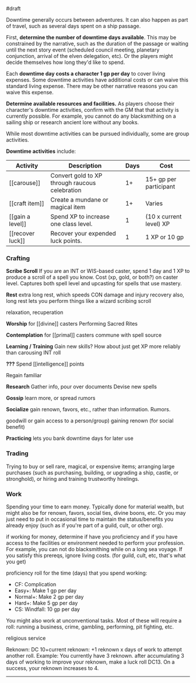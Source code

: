 
#draft 

Downtime generally occurs between adventures. It can also happen as part of travel, such as several days spent on a ship passage.

First, **determine the number of downtime days available**.  This may be constrained by the narrative, such as the duration of the passage or waiting until the next story event (scheduled council meeting, planetary conjunction, arrival of the elven delegation, etc).  Or the players might decide themselves how long they'd like to spend.

Each **downtime day costs a character 1 gp per day** to cover living expenses. Some downtime activities have additional costs or can waive this standard living expense. There may be other narrative reasons you can waive this expense.

**Determine available resources and facilities.** As players choose their character's downtime activities, confirm with the GM that that activity is currently possible.  For example, you cannot do any blacksmithing on a sailing ship or research ancient lore without any books.

While most downtime activities can be pursued individually, some are group activities.

**Downtime activities** include:

| Activity         | Description                                    | Days | Cost                    |
| ---------------- | ---------------------------------------------- | ---- | ----------------------- |
| [[carouse]]      | Convert gold to XP through raucous celebration | 1+   | 15+ gp per participant  |
| [[craft item]]   | Create a mundane or magical item               | 1+   | Varies                  |
| [[gain a level]] | Spend XP to increase one class level.          | 1    | (10 x current level) XP |
| [[recover luck]] | Recover your expended luck points.             | 1    | 1 XP or 10 gp           |


### Crafting

**Scribe Scroll**
If you are an INT or WIS-based caster, spend 1 day and 1 XP to produce a scroll of a spell you know.
Cost (xp, gold, or both?) on caster level. Captures both spell level and upcasting for spells that use mastery. 


**Rest**
extra long rest, which speeds CON damage and injury recovery
also, long rest lets you perform things like a wizard scribing scroll

relaxation, recuperation


**Worship**
for [[divine]] casters
Performing Sacred Rites

**Contemplation**
for [[primal]] casters
commune with spell source


**Learning / Training**
Gain new skills? How about just get XP more reliably than carousing
INT roll

**???**
Spend [[intelligence]] points

Regain familiar

**Research**
Gather info, pour over documents 
Devise new spells

**Gossip**
learn more, or spread rumors

**Socialize**
gain renown, favors, etc., rather than information.  Rumors.

goodwill or gain access to a person/group)
gaining renown (for social benefit)

**Practicing**
lets you bank downtime days for later use





### Trading

Trying to buy or sell rare, magical, or expensive items; arranging large purchases (such as purchasing, building, or upgrading a ship, castle, or stronghold), or hiring and training trustworthy hirelings. 

### Work
Spending your time to earn money. Typically done for material wealth, but might also be for renown, favors, social ties, divine boons, etc.  Or you may just need to put in occasional time to maintain the status/benefits you already enjoy (such as if you're part of a guild, cult, or other org). 

if working for money, determine if have you proficiency and if you have access to the facilities or environment needed to perform your profession. For example, you can not do blacksmithing while on a long sea voyage.  If you satisfy this prereqs, ignore living costs. (for guild, cult, etc, that's what you get)

proficiency roll for the time (days) that you spend working:
* CF: Complication
* Easy+: Make 1 gp per day
* Normal+: Make 2 gp per day
* Hard+: Make 5 gp per day
* CS: Windfall: 10 gp per day

You might also work at unconventional tasks.  Most of these will require a roll:
running a business, crime, gambling, performing, pit fighting, etc.

religious service

Reknown: DC 10+current reknown: +1
reknown x days of work to attempt another roll.
Example: You currently have 3 reknown. after accumulating 3 days of working to improve your reknown, make a luck roll DC13. On a success, your reknown increases to 4.





----
